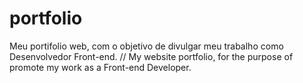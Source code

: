 # portfolio
Meu portifolio web, com o objetivo de divulgar meu trabalho como Desenvolvedor Front-end. // My website portfolio, for the purpose of promote my work as a Front-end Developer.
